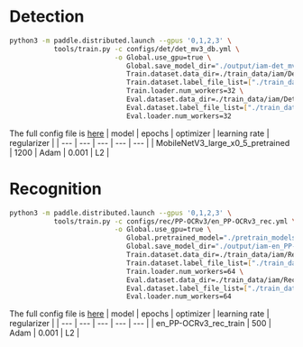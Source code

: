 # Detection
```bash
python3 -m paddle.distributed.launch --gpus '0,1,2,3' \
           tools/train.py -c configs/det/det_mv3_db.yml \
                          -o Global.use_gpu=true \
                             Global.save_model_dir="./output/iam-det_mv3_db/" \
                             Train.dataset.data_dir=./train_data/iam/Detection/train_img \
                             Train.dataset.label_file_list=["./train_data/iam/Detection/train_label.txt"] \
                             Train.loader.num_workers=32 \
                             Eval.dataset.data_dir=./train_data/iam/Detection/val_img \
                             Eval.dataset.label_file_list=["./train_data/iam/Detection/val_label.txt"] \
                             Eval.loader.num_workers=32
```
The full config file is [here](/docs/iam_training/config/iam-det_mv3_db.yml)
| model | epochs | optimizer | learning rate | regularizer |
| --- | --- | --- | --- | --- |
| MobileNetV3_large_x0_5_pretrained | 1200 | Adam | 0.001 | L2 |
# Recognition
```bash
python3 -m paddle.distributed.launch --gpus '0,1,2,3' \
           tools/train.py -c configs/rec/PP-OCRv3/en_PP-OCRv3_rec.yml \
                          -o Global.use_gpu=true \
                             Global.pretrained_model="./pretrain_models/en_PP-OCRv3_rec_train/best_accuracy" \
                             Global.save_model_dir="./output/iam-en_PP-OCRv3_rec/" \
                             Train.dataset.data_dir=./train_data/iam/Recognition/train_img \
                             Train.dataset.label_file_list=["./train_data/iam/Recognition/train_label.txt"] \
                             Train.loader.num_workers=64 \
                             Eval.dataset.data_dir=./train_data/iam/Recognition/val_img \
                             Eval.dataset.label_file_list=["./train_data/iam/Recognition/val_label.txt"] \
                             Eval.loader.num_workers=64
```
The full config file is [here](/docs/iam_training/config/iam-en_PP-OCRv3_rec.yml)
| model | epochs | optimizer | learning rate | regularizer |
| --- | --- | --- | --- | --- |
| en_PP-OCRv3_rec_train | 500 | Adam | 0.001 | L2 |